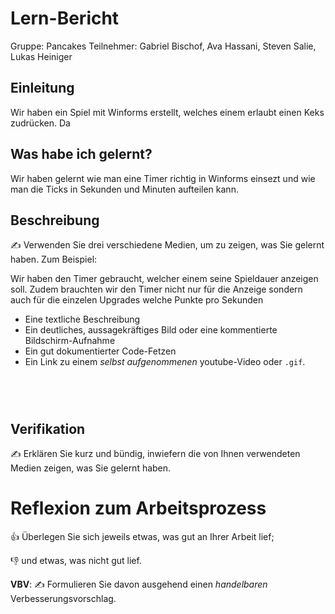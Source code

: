 # Lern-Bericht
Gruppe: Pancakes
Teilnehmer: Gabriel Bischof, Ava Hassani, Steven Salie, Lukas Heiniger

## Einleitung

Wir haben ein Spiel mit Winforms erstellt, welches einem erlaubt einen Keks zudrücken. Da 

## Was habe ich gelernt?

Wir haben gelernt wie man eine Timer richtig in Winforms einsezt und wie man die Ticks in Sekunden und Minuten aufteilen kann.

## Beschreibung

✍️ Verwenden Sie drei verschiedene Medien, um zu zeigen, was Sie gelernt haben. Zum Beispiel:

Wir haben den Timer gebraucht, welcher einem seine Spieldauer anzeigen soll. Zudem brauchten wir den Timer nicht nur für die Anzeige sondern auch für die einzelen Upgrades
welche Punkte pro Sekunden 



* Eine textliche Beschreibung
* Ein deutliches, aussagekräftiges Bild oder eine kommentierte Bildschirm-Aufnahme
* Ein gut dokumentierter Code-Fetzen
* Ein Link zu einem *selbst aufgenommenen* youtube-Video oder `.gif`.
```C#

      



```
   
   
   
   

## Verifikation

✍️ Erklären Sie kurz und bündig, inwiefern die von Ihnen verwendeten Medien zeigen, was Sie gelernt haben.

# Reflexion zum Arbeitsprozess

👍 Überlegen Sie sich jeweils etwas, was gut an Ihrer Arbeit lief; 

👎 und etwas, was nicht gut lief.

**VBV**: ✍️ Formulieren Sie davon ausgehend einen *handelbaren* Verbesserungsvorschlag.
